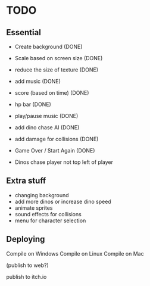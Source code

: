 # TODO

## Essential
* Create background (DONE)
* Scale based on screen size (DONE)
* reduce the size of texture (DONE)
* add music (DONE)
* score (based on time) (DONE)
* hp bar (DONE)
* play/pause music (DONE)
* add dino chase AI (DONE)
* add damage for collisions (DONE)

* Game Over / Start Again (DONE)
* Dinos chase player not top left of player

## Extra stuff
* changing background
* add more dinos or increase dino speed
* animate sprites
* sound effects for collisions
* menu for character selection

## Deploying
Compile on Windows
Compile on Linux
Compile on Mac

(publish to web?)

publish to itch.io

